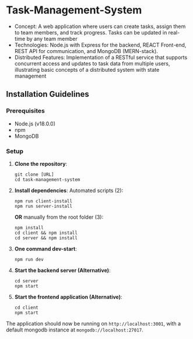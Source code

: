 # Task-Management-System

- Concept: A web application where users can create tasks, assign them to team members, and track progress. Tasks can be updated in real-time by any team member
- Technologies: Node.js with Express for the backend, REACT Front-end, REST API for communication, and MongoDB (MERN-stack).
- Distributed Features: Implementation of a RESTful service that supports concurrent access and updates to task data from multiple users, illustrating basic concepts of a distributed system with state management

## Installation Guidelines

### Prerequisites

- Node.js (v18.0.0)
- npm
- MongoDB

### Setup

1. **Clone the repository**:
   ```
   git clone [URL]
   cd task-management-system
   ```
2. **Install dependencies**:
   Automated scripts (2):
   ```
   npm run client-install
   npm run server-install
   ```
   **OR** manually from the root folder (3):
   ```
   npm install
   cd client && npm install
   cd server && npm install
   ```
3. **One command dev-start**:
   ```
   npm run dev
   ```
4. **Start the backend server (Alternative)**:
   ```
   cd server
   npm start
   ```
5. **Start the frontend application (Alternative)**:
   ```
   cd client
   npm start
   ```

The application should now be running on `http://localhost:3001`, with a default mongodb instance at `mongodb://localhost:27017`.
